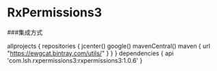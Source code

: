 # RxPermissions3
###集成方式

allprojects {
    repositories {
        jcenter()
        google()
        mavenCentral()
        maven { url "https://ewgcat.bintray.com/utils/" }
    }
}
  dependencies {
           api 'com.lsh.rxpermissions3:rxpermissions3:1.0.6'
   }
